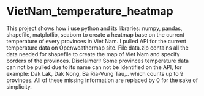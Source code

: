 # VietNam_temperature_heatmap
This project shows how i use python and its libraries: numpy, pandas, shapefile, matplotlib, seaborn to create a heatmap base on the current temperature of every provinces in Viet Nam. 
I pulled API for the current temperature data on Openweathermap site. 
File data.zip contains all the data needed for shapefile to create the map of Viet Nam and specify borders of the provinces. 
Disclaimer!: Some provinces temperature data can not be pulled due to its name can not be identified on the API, for example: Dak Lak, Dak Nong, Ba Ria-Vung Tau,.. which counts up to 9 provinces. All of these missing information are replaced by 0 for the sake of simplicity. 
